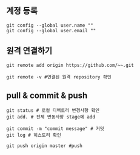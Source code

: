 ## 계정 등록
 
    git config --global user.name ""
    git config --global user.email ""

## 원격 연결하기
 
    git remote add origin https://github.com/~~.git
    
    git remote -v #연결된 원격 repository 확인
    
## pull & commit & push
 
    git status # 로컬 디렉토리 변경사항 확인
    git add. # 전체 변동사항 stage에 add

    git commit -m "commit message" # 커밋
    git log # 히스토리 확인

    git push origin master #push

 
